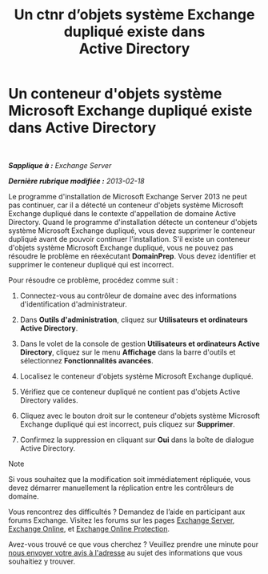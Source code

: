 ﻿---
title: 'Un ctnr d’objets système Exchange dupliqué existe dans Active Directory'
TOCTitle: Un conteneur d'objets système Microsoft Exchange dupliqué existe dans Active Directory
ms:assetid: cd0f45ab-89de-4653-b50d-c1157c2329d5
ms:mtpsurl: https://technet.microsoft.com/fr-fr/library/ms.exch.setupreadiness.adiniterrorrule(v=EXCHG.150)
ms:contentKeyID: 50479252
ms.date: 04/24/2018
mtps_version: v=EXCHG.150
ms.translationtype: HT
---

# Un conteneur d'objets système Microsoft Exchange dupliqué existe dans Active Directory

 

_**Sapplique à :** Exchange Server_

_**Dernière rubrique modifiée :** 2013-02-18_

Le programme d'installation de Microsoft Exchange Server 2013 ne peut pas continuer, car il a détecté un conteneur d'objets système Microsoft Exchange dupliqué dans le contexte d'appellation de domaine Active Directory. Quand le programme d'installation détecte un conteneur d'objets système Microsoft Exchange dupliqué, vous devez supprimer le conteneur dupliqué avant de pouvoir continuer l'installation. S'il existe un conteneur d'objets système Microsoft Exchange dupliqué, vous ne pouvez pas résoudre le problème en réexécutant **DomainPrep**. Vous devez identifier et supprimer le conteneur dupliqué qui est incorrect.

Pour résoudre ce problème, procédez comme suit :

1.  Connectez-vous au contrôleur de domaine avec des informations d'identification d'administrateur.

2.  Dans **Outils d'administration**, cliquez sur **Utilisateurs et ordinateurs Active Directory**.

3.  Dans le volet de la console de gestion **Utilisateurs et ordinateurs Active Directory**, cliquez sur le menu **Affichage** dans la barre d'outils et sélectionnez **Fonctionnalités avancées**.

4.  Localisez le conteneur d'objets système Microsoft Exchange dupliqué.

5.  Vérifiez que ce conteneur dupliqué ne contient pas d'objets Active Directory valides.

6.  Cliquez avec le bouton droit sur le conteneur d'objets système Microsoft Exchange dupliqué qui est incorrect, puis cliquez sur **Supprimer**.

7.  Confirmez la suppression en cliquant sur **Oui** dans la boîte de dialogue Active Directory.

> [!NOTE]
> Si vous souhaitez que la modification soit immédiatement répliquée, vous devez démarrer manuellement la réplication entre les contrôleurs de domaine.


Vous rencontrez des difficultés ? Demandez de l’aide en participant aux forums Exchange. Visitez les forums sur les pages [Exchange Server](https://go.microsoft.com/fwlink/p/?linkid=60612), [Exchange Online](https://go.microsoft.com/fwlink/p/?linkid=267542), et [Exchange Online Protection](https://go.microsoft.com/fwlink/p/?linkid=285351).

Avez-vous trouvé ce que vous cherchez ? Veuillez prendre une minute pour [nous envoyer votre avis à l'adresse](mailto:exsetuphelpfeedback@microsoft.com?subject=exchange%202013%20setup%20help%20feedback) au sujet des informations que vous souhaitiez y trouver.

